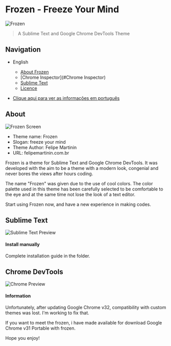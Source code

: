 # Frozen - Freeze Your Mind

![Frozen](https://raw2.github.com/FelipeMartinin/frozen/master/Frozen-Logo.png)

> A Sublime Text and Google Chrome DevTools Theme

## Navigation

* English
  * [About Frozen](#about)
  * [Chrome Inspector](#Chrome Inspector)
  * [Sublime Text](#sublime-text)
  * [Licence](#license)

* [Clique aqui para ver as informações em português](http://felipemartinin.com.br/portfolio/frozen/)

## About

![Frozen Screen](https://raw2.github.com/FelipeMartinin/frozen/master/frozen-screen.png)

* Theme name: Frozen
* Slogan: freeze your mind
* Theme Author: Felipe Martinin
* URL: felipemartinin.com.br

Frozen is a theme for Sublime Text and Google Chrome DevTools. It was developed with the aim to be a theme with a modern look, congenial and never bores the views after hours coding.

The name "Frozen" was given due to the use of cool colors. The color palette used in this theme has been carefully selected to be comfortable to the eye and at the same time not lose the look of a text editor.

Start using Frozen now, and have a new experience in making codes.


## Sublime Text

![Sublime Text Preview](https://raw2.github.com/FelipeMartinin/frozen/master/frozen-for-sublime-text/screen/sublime-screen.png)

#### Install manually

Complete installation guide in the folder.

## Chrome DevTools
![Chrome Preview](https://raw2.github.com/FelipeMartinin/frozen/master/frozen-for-chrome/Screen/chrome-screen.png)


#### Information

Unfortunately, after updating Google Chrome v32, compatibility with custom themes was lost. I'm working to fix that. 

If you want to meet the frozen, i have made available for download Google Chrome v31 Portable with frozen. 

Hope you enjoy!